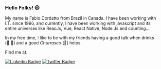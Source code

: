 ### Hello Folks! :smiley:

My name is Fabio Dordetto from Brazil in Canada. I have been working with I.T. since 1996, and currently, I have been working with javascript and its entire universes like ReacJs, Vue, React Native, Node.Js and counting...

In my free time, I like to be with my friends having a good talk when drinks (:beer: :tropical_drink:) and a good *Churrasco* (:meat_on_bone:) helps.

Find me at:

[![Linkedin Badge](https://img.shields.io/badge/-LinkedIn-blue?style=flat-square&logo=Linkedin&logoColor=white&link=https://www.linkedin.com/in/dordetto)](https://www.linkedin.com/in/dordetto)
[![Twitter Badge](https://img.shields.io/badge/-Twitter-1ca0f1?style=flat-square&labelColor=1ca0f1&logo=twitter&logoColor=white&link=https://twitter.com/fabiodordetto)](https://twitter.com/fabiodordetto)

<!--
**dordetto/dordetto** is a ✨ _special_ ✨ repository because its `README.md` (this file) appears on your GitHub profile.
-->
